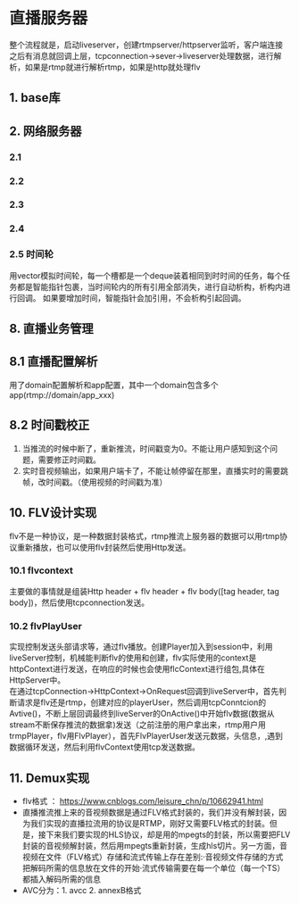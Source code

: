 <!--
 * @Author: heart1128 1020273485@qq.com
 * @Date: 2024-06-02 17:00:58
 * @LastEditors: heart1128 1020273485@qq.com
 * @LastEditTime: 2024-07-09 15:26:22
 * @FilePath: /tmms/README.md
 * @Description:  learn 
-->
# 直播服务器
整个流程就是，启动liveserver，创建rtmpserver/httpserver监听，客户端连接之后有消息就回调上层，tcpconnection->sever->liveserver处理数据，进行解析，如果是rtmp就进行解析rtmp，如果是http就处理flv

## 1. base库
## 2. 网络服务器
### 2.1 
### 2.2
### 2.3
### 2.4
### 2.5 时间轮
用vector模拟时间轮，每一个槽都是一个deque装着相同到时时间的任务，每个任务都是智能指针包裹，当时间轮内的所有引用全部消失，进行自动析构，析构内进行回调。
如果要增加时间，智能指针会加引用，不会析构引起回调。

## 8. 直播业务管理
## 8.1 直播配置解析
用了domain配置解析和app配置，其中一个domain包含多个app(rtmp://domain/app_xxx)
## 8.2 时间戳校正
1. 当推流的时候中断了，重新推流，时间戳变为0。不能让用户感知到这个问题，需要修正时间戳。
2. 实时音视频输出，如果用户端卡了，不能让帧停留在那里，直播实时的需要跳帧，改时间戳。（使用视频的时间戳为准）

## 10. FLV设计实现
flv不是一种协议，是一种数据封装格式，rtmp推流上服务器的数据可以用rtmp协议重新播放，也可以使用flv封装然后使用Http发送。
### 10.1 flvcontext
主要做的事情就是组装Http header + flv header + flv body([tag header, tag body])，然后使用tcpconnection发送。

### 10.2 flvPlayUser
实现控制发送头部请求等，通过flv播放。创建Player加入到session中，利用liveServer控制，机械能判断flv的使用和创建，flv实际使用的context是httpContext进行发送，在响应的时候也会使用flcContext进行组包,具体在HttpServer中。  
在通过tcpConnection->HttpContext->OnRequest回调到liveServer中，首先判断请求是flv还是rtmp，创建对应的playerUser，然后调用tcpConntcion的Avtive()，不断上层回调最终到liveServer的OnActive()中开始flv数据(数据从stream不断保存推流的数据拿)发送（之前注册的用户拿出来，rtmp用户用trmpPlayer，flv用FlvPlayer），首先FlvPlayerUser发送元数据，头信息，,遇到数据循环发送，然后利用flvContext使用tcp发送数据。

## 11. Demux实现
- flv格式 ： https://www.cnblogs.com/leisure_chn/p/10662941.html
- 直播推流推上来的音视频数据是通过FLV格式封装的，我们并没有解封装，因为我们实现的直播拉流用的协议是RTMP，刚好又需要FLV格式的封装。但是，接下来我们要实现的HLS协议，却是用的mpegts的封装，所以需要把FLV封装的音视频解封装，然后用mpegts重新封装，生成hls切片。另一方面，音视频在文件（FLV格式）存储和流式传输上存在差别:·音视频文件存储的方式把解码所需的信息放在文件的开始·流式传输需要在每一个单位（每一个TS）都插入解码所需的信息
- AVC分为：1. avcc 2. annexB格式
